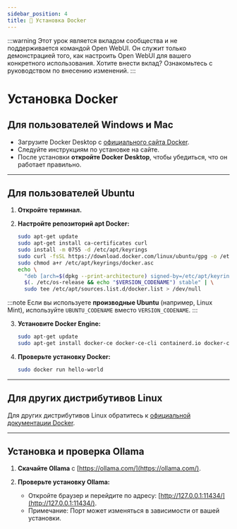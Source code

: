 ```yaml
---
sidebar_position: 4
title: 🐳 Установка Docker
---
```


:::warning
Этот урок является вкладом сообщества и не поддерживается командой Open WebUI. Он служит только демонстрацией того, как настроить Open WebUI для вашего конкретного использования. Хотите внести вклад? Ознакомьтесь с руководством по внесению изменений.
:::

# Установка Docker

## Для пользователей Windows и Mac

- Загрузите Docker Desktop с [официального сайта Docker](https://www.docker.com/products/docker-desktop).
- Следуйте инструкциям по установке на сайте.
- После установки **откройте Docker Desktop**, чтобы убедиться, что он работает правильно.

---

## Для пользователей Ubuntu

1. **Откройте терминал.**

2. **Настройте репозиторий apt Docker:**

   ```bash
   sudo apt-get update
   sudo apt-get install ca-certificates curl
   sudo install -m 0755 -d /etc/apt/keyrings
   sudo curl -fsSL https://download.docker.com/linux/ubuntu/gpg -o /etc/apt/keyrings/docker.asc
   sudo chmod a+r /etc/apt/keyrings/docker.asc
   echo \
     "deb [arch=$(dpkg --print-architecture) signed-by=/etc/apt/keyrings/docker.asc] https://download.docker.com/linux/ubuntu \
     $(. /etc/os-release && echo "$VERSION_CODENAME") stable" | \
     sudo tee /etc/apt/sources.list.d/docker.list > /dev/null
   ```

:::note
Если вы используете **производные Ubuntu** (например, Linux Mint), используйте `UBUNTU_CODENAME` вместо `VERSION_CODENAME`.
:::

3. **Установите Docker Engine:**

   ```bash
   sudo apt-get update
   sudo apt-get install docker-ce docker-ce-cli containerd.io docker-compose-plugin
   ```

4. **Проверьте установку Docker:**

   ```bash
   sudo docker run hello-world
   ```

---

## Для других дистрибутивов Linux

Для других дистрибутивов Linux обратитесь к [официальной документации Docker](https://docs.docker.com/engine/install/).

---

## Установка и проверка Ollama

1. **Скачайте Ollama** с [https://ollama.com/](https://ollama.com/).

2. **Проверьте установку Ollama:**
   - Откройте браузер и перейдите по адресу:
     [http://127.0.0.1:11434/](http://127.0.0.1:11434/).
   - Примечание: Порт может изменяться в зависимости от вашей установки.
